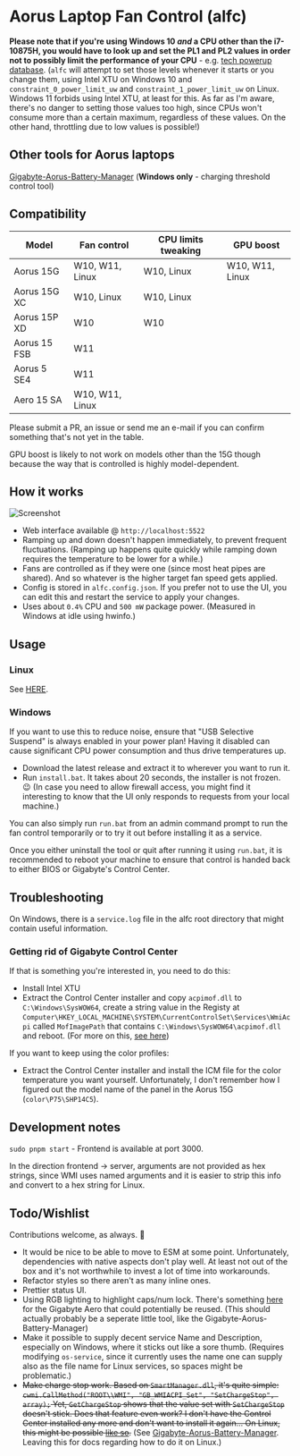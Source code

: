 # Aorus Laptop Fan Control (alfc)

**Please note that if you're using Windows 10 *and* a CPU other than the i7-10875H, you would have to look up and set the PL1 and PL2 values in order not to possibly limit the performance of your CPU** - e.g. [tech powerup database](https://www.techpowerup.com/cpu-specs/core-i7-10875h.c2277). (`alfc` will attempt to set those levels whenever it starts or you change them, using Intel XTU on Windows 10 and `constraint_0_power_limit_uw` and `constraint_1_power_limit_uw` on Linux. Windows 11 forbids using Intel XTU, at least for this. As far as I'm aware, there's no danger to setting those values too high, since CPUs won't consume more than a certain maximum, regardless of these values. On the other hand, throttling due to low values is possible!)

## Other tools for Aorus laptops

[Gigabyte-Aorus-Battery-Manager](https://github.com/lxmoonlily/Gigabyte-Aorus-Battery-Manager) (**Windows only** - charging threshold control tool)

## Compatibility

| Model        | Fan control      | CPU limits tweaking | GPU boost        |
|--------------|------------------|---------------------|------------------|
| Aorus 15G    | W10, W11, Linux  | W10, Linux          | W10, W11, Linux  |
| Aorus 15G XC | W10, Linux       | W10, Linux          |                  |
| Aorus 15P XD | W10              | W10                 |                  |
| Aorus 15 FSB | W11              |                     |                  |
| Aorus 5 SE4  | W11              |                     |                  |
| Aero 15 SA   | W10, W11, Linux  |                     |                  |


Please submit a PR, an issue or send me an e-mail if you can confirm something that's not yet in the table.

GPU boost is likely to not work on models other than the 15G though because the way that is controlled is highly model-dependent.

## How it works

![Screenshot](/assets/screenshot.png?raw=true)

- Web interface available @ `http://localhost:5522`
- Ramping up and down doesn't happen immediately, to prevent frequent fluctuations.
(Ramping up happens quite quickly while ramping down requires the temperature to
be lower for a while.)
- Fans are controlled as if they were one (since most heat pipes are shared). And so
whatever is the higher target fan speed gets applied.
- Config is stored in `alfc.config.json`. If you prefer not to use the UI, you can
edit this and restart the service to apply your changes.
- Uses about `0.4%` CPU and `500 mW` package power. (Measured in Windows at idle
using hwinfo.)

## Usage

### Linux

See [HERE](./LINUX.md).

### Windows

If you want to use this to reduce noise, ensure that "USB Selective Suspend"
is always enabled in your power plan! Having it disabled can cause significant CPU
power consumption and thus drive temperatures up.

- Download the latest release and extract it to wherever you want to run it.
- Run `install.bat`. It takes about 20 seconds, the installer is not frozen. 😉
(In case you need to allow firewall access, you might find it interesting to know that
the UI only responds to requests from your local machine.)

You can also simply run `run.bat` from an admin command prompt to run the fan
control temporarily or to try it out before installing it as a service.

Once you either uninstall the tool or quit after running it using `run.bat`, it
is recommended to reboot your machine to ensure that control is handed back to
either BIOS or Gigabyte's Control Center.

## Troubleshooting

On Windows, there is a `service.log` file in the alfc root directory that might contain useful information.

### Getting rid of Gigabyte Control Center

If that is something you're interested in, you need to do this:

- Install Intel XTU
- Extract the Control Center installer and copy `acpimof.dll` to `C:\Windows\SysWOW64`,
create a string value in the Registy at
`Computer\HKEY_LOCAL_MACHINE\SYSTEM\CurrentControlSet\Services\WmiAcpi` called `MofImagePath`
that contains `C:\Windows\SysWOW64\acpimof.dll` and reboot. (For more on this, [see here](https://docs.microsoft.com/en-us/samples/microsoft/windows-driver-samples/wmi-acpi-sample/))

If you want to keep using the color profiles:

- Extract the Control Center installer and install the ICM file for the color temperature you
want yourself. Unfortunately, I don't remember how I figured out the model name of the panel in the Aorus 15G (`color\P75\SHP14C5`).

## Development notes

`sudo pnpm start` - Frontend is available at port 3000.

In the direction frontend -> server, arguments are not provided as hex strings, since
WMI uses named arguments and it is easier to strip this info and convert to a
hex string for Linux.

## Todo/Wishlist

Contributions welcome, as always. 🙂

- It would be nice to be able to move to ESM at some point. Unfortunately, dependencies with native aspects don't play well. At least not out of the box and it's not worthwhile to invest a lot of time into workarounds.
- Refactor styles so there aren't as many inline ones.
- Prettier status UI.
- Using RGB lighting to highlight caps/num lock. There's something [here](https://gitlab.com/wtwrp/aeroctl/-/tree/master/Samples/AeroCtl.Rgb.LockKeys) for the Gigabyte Aero that could potentially be reused. (This should actually probably be a seperate little tool, like the Gigabyte-Aorus-Battery-Manager)
- Make it possible to supply decent service Name and Description, especially on Windows, where it
sticks out like a sore thumb. (Requires modifying `os-service`, since it currently uses the name one can supply also as the file name for Linux services, so spaces might be problematic.)
- ~~Make charge stop work. Based on `SmartManager.dll`, it's quite simple:
`cwmi.CallMethod("ROOT\\WMI", "GB_WMIACPI_Set", "SetChargeStop", array);`
Yet, `GetChargeStop` shows that the value set with `SetChargeStop` doesn't stick.
Does that feature even work? I don't have the Control Center installed any more and don't
want to install it again...
On Linux, this might be possible [like so](https://askubuntu.com/a/1211506).~~ (See [Gigabyte-Aorus-Battery-Manager](https://github.com/lxmoonlily/Gigabyte-Aorus-Battery-Manager). Leaving this for docs regarding how to do it on Linux.)
